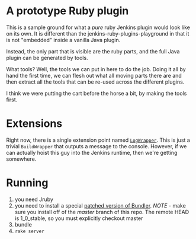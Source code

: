 # A prototype Ruby plugin

This is a sample ground for what a *pure* ruby Jenkins plugin would look like on its own. It is different
than the jenkins-ruby-plugins-playground in that it is not "embedded" inside a vanilla Java plugin.

Instead, the only part that is visible are the ruby parts, and the full Java plugin can be generated by tools.

What tools? Well, the tools we can put in here to do the job. Doing it all by hand the first time, we can flesh out what all moving parts there are and then extract all the tools that can be re-used across the different
plugins.

I think we were putting the cart before the horse a bit, by making the tools first.

# Extensions

Right now, there is a single extension point named [`LogWrapper`](https://github.com/cowboyd/jenkins-prototype-ruby-plugin/blob/master/models/log_wrapper.rb).
This is just a trivial `BuildWrapper` that outputs a message to the console. However, if we can actually hoist
this guy into the Jenkins runtime, then we're getting somewhere.

# Running

1. you need Jruby
2. you need to install a special [patched version of Bundler](https://github.com/cowboyd/bundler/tree/master). *NOTE* - make sure you install off of the _master_ branch of this repo. The remote HEAD is 1_0_stable, so you must explicitly checkout master
3. bundle
4. `rake server`

